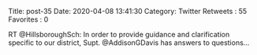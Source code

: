 Title: post-35
Date: 2020-04-08 13:41:30
Category: Twitter
Retweets : 55
Favorites : 0

RT @HillsboroughSch: In order to provide guidance and clarification specific to our district, Supt. @AddisonGDavis has answers to questions…